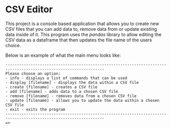 # CSV Editor

This project is a console based application that allows you to create new CSV files that you can add data to, remove data from or update existing data inside of it. This program uses the _pandas_ library to allow editing the CSV data as a dataframe that then updates the file name of the users choice.

Below is an example of what the main menu looks like:

```Psuedocode
-----------------------------------------------------------------------------------------------------------------
Please choose an option:
- info - displays a list of commands that can be used
- display [filename] - displays the data within a CSV file
- create [filename] - creates a CSV file
- add [filename] - adds data to a chosen CSV file
- remove [filename] - removes data from a chosen CSV file
- update [filename] - allows you to update the data within a chosen CSV file
- exit - exits the program
-----------------------------------------------------------------------------------------------------------------
=>
```
